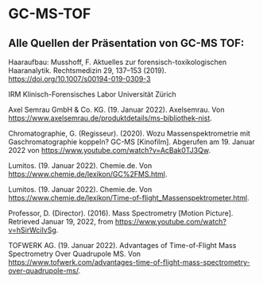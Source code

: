 # GC-MS-TOF
## Alle Quellen der Präsentation von GC-MS TOF:

Haaraufbau: Musshoff, F. Aktuelles zur forensisch-toxikologischen Haaranalytik. Rechtsmedizin 29, 137–153 (2019). https://doi.org/10.1007/s00194-019-0309-3 

IRM Klinisch-Forensisches Labor Universität Zürich

Axel Semrau GmbH & Co. KG. (19. Januar 2022). Axelsemrau. Von https://www.axelsemrau.de/produktdetails/ms-bibliothek-nist.

Chromatographie, G. (Regisseur). (2020). Wozu Massenspektrometrie mit Gaschromatographie koppeln? GC-MS [Kinofilm]. Abgerufen am 19. Januar 2022 von https://www.youtube.com/watch?v=AcBak0TJ3Qw.

Lumitos. (19. Januar 2022). Chemie.de. Von https://www.chemie.de/lexikon/GC%2FMS.html.

Lumitos. (19. Januar 2022). Chemie.de. Von https://www.chemie.de/lexikon/Time-of-flight_Massenspektrometer.html.

Professor, D. (Director). (2016). Mass Spectrometry [Motion Picture]. Retrieved Januar 19, 2022, from https://www.youtube.com/watch?v=hSirWciIvSg.

TOFWERK AG. (19. Januar 2022). Advantages of Time-of-Flight Mass Spectrometry Over Quadrupole MS. Von https://www.tofwerk.com/advantages-time-of-flight-mass-spectrometry-over-quadrupole-ms/.

